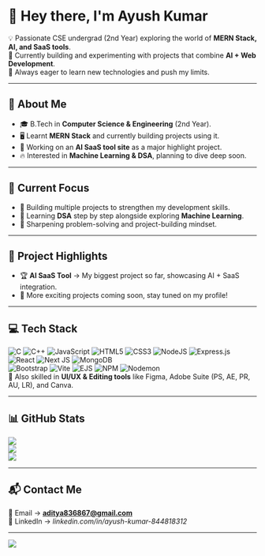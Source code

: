# 👋 Hey there, I'm Ayush Kumar  

💡 Passionate CSE undergrad (2nd Year) exploring the world of **MERN Stack, AI, and SaaS tools**.  
🚀 Currently building and experimenting with projects that combine **AI + Web Development**.  
🎯 Always eager to learn new technologies and push my limits.  

---

## 🌟 About Me  
- 🎓 B.Tech in **Computer Science & Engineering** (2nd Year).  
- 🖥️ Learnt **MERN Stack** and currently building projects using it.  
- 🤖 Working on an **AI SaaS tool site** as a major highlight project.  
- 🔥 Interested in **Machine Learning & DSA**, planning to dive deep soon.  

---

## 🎯 Current Focus  
- 📌 Building multiple projects to strengthen my development skills.  
- 📌 Learning **DSA** step by step alongside exploring **Machine Learning**.  
- 📌 Sharpening problem-solving and project-building mindset.  

---

## 🚀 Project Highlights  
- 🏆 **AI SaaS Tool** → My biggest project so far, showcasing AI + SaaS integration.  
- 🔧 More exciting projects coming soon, stay tuned on my profile!  

---

## 💻 Tech Stack  
![C](https://img.shields.io/badge/c-%2300599C.svg?style=for-the-badge&logo=c&logoColor=white) 
![C++](https://img.shields.io/badge/c++-%2300599C.svg?style=for-the-badge&logo=c%2B%2B&logoColor=white) 
![JavaScript](https://img.shields.io/badge/javascript-%23323330.svg?style=for-the-badge&logo=javascript&logoColor=%23F7DF1E) 
![HTML5](https://img.shields.io/badge/html5-%23E34F26.svg?style=for-the-badge&logo=html5&logoColor=white) 
![CSS3](https://img.shields.io/badge/css3-%231572B6.svg?style=for-the-badge&logo=css3&logoColor=white) 
![NodeJS](https://img.shields.io/badge/node.js-6DA55F?style=for-the-badge&logo=node.js&logoColor=white) 
![Express.js](https://img.shields.io/badge/express.js-%23404d59.svg?style=for-the-badge&logo=express&logoColor=%2361DAFB) 
![React](https://img.shields.io/badge/react-%2320232a.svg?style=for-the-badge&logo=react&logoColor=%2361DAFB) 
![Next JS](https://img.shields.io/badge/Next-black?style=for-the-badge&logo=next.js&logoColor=white) 
![MongoDB](https://img.shields.io/badge/MongoDB-%234ea94b.svg?style=for-the-badge&logo=mongodb&logoColor=white)  
![Bootstrap](https://img.shields.io/badge/bootstrap-%238511FA.svg?style=for-the-badge&logo=bootstrap&logoColor=white) 
![Vite](https://img.shields.io/badge/vite-%23646CFF.svg?style=for-the-badge&logo=vite&logoColor=white) 
![EJS](https://img.shields.io/badge/ejs-%23B4CA65.svg?style=for-the-badge&logo=ejs&logoColor=black) 
![NPM](https://img.shields.io/badge/NPM-%23CB3837.svg?style=for-the-badge&logo=npm&logoColor=white) 
![Nodemon](https://img.shields.io/badge/NODEMON-%23323330.svg?style=for-the-badge&logo=nodemon&logoColor=%BBDEAD)  
🎨 Also skilled in **UI/UX & Editing tools** like Figma, Adobe Suite (PS, AE, PR, AU, LR), and Canva.  

---

## 📊 GitHub Stats  
![](https://github-readme-stats.vercel.app/api?username=helo-ayush&theme=dark&hide_border=false&include_all_commits=false&count_private=false)<br/>
![](https://nirzak-streak-stats.vercel.app/?user=helo-ayush&theme=dark&hide_border=false)<br/>
![](https://github-readme-stats.vercel.app/api/top-langs/?username=helo-ayush&theme=dark&hide_border=false&include_all_commits=false&count_private=false&layout=compact)

---

## 📬 Contact Me  
📧 Email → **aditya836867@gmail.com**  
💼 LinkedIn → *linkedin.com/in/ayush-kumar-844818312*  

---

[![](https://visitcount.itsvg.in/api?id=helo-ayush&icon=2&color=0)](https://visitcount.itsvg.in)  

<!-- Proudly created with GPRM ( https://gprm.itsvg.in ) -->
